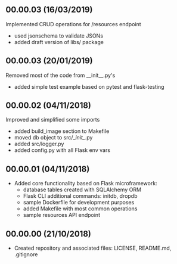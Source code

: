 <!---
#######################################
## Simple Bookings REST API
##
## Format: markdown (md)
## Latest versions should be placed as first
##
## Notation: 00.01.02
##      - 00: stable released version
##      - 01: new features
##      - 02: bug fixes and small changes 
##
## Updating schema (mandatory):
##      <empty_line>
##      <version> (dd/mm/rrrr)
##      ----------------------
##      * <item>
##      * <item>
##      <empty_line>
##
## Useful tutorial: https://en.support.wordpress.com/markdown-quick-reference/
##
#######################################
-->

00.00.03 (16/03/2019)
---------------------
Implemented CRUD operations for /resources endpoint
   - used jsonschema to validate JSONs 
   - added draft version of libs/ package

00.00.03 (20/01/2019)
---------------------
Removed most of the code from \_\_init__.py's
   - added simple test example based on pytest and flask-testing

00.00.02 (04/11/2018)
---------------------
Improved and simplified some imports
   - added build_image section to Makefile
   - moved db object to src/\__init\__.py
   - added src/logger.py
   - added config.py with all Flask env vars

00.00.01 (04/11/2018)
---------------------
* Added core functionality based on Flask microframework:
    - database tables created with SQLAlchemy ORM
    - Flask CLI additional commands: initdb, dropdb
    - sample Dockerfile for development purposes
    - added Makefile with most common operations
    - sample resources API endpoint


00.00.00 (21/10/2018)
---------------------
* Created repository and associated files: LICENSE, README.md, .gitignore
